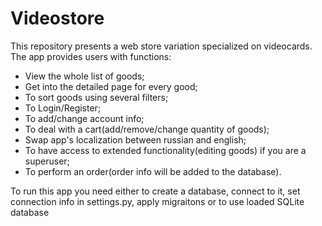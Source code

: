 # Videostore

This repository presents a web store variation specialized on videocards.
The app provides users with functions:
  * View the whole list of goods;
  * Get into the detailed page for every good;
  * To sort goods using several filters;
  * To Login/Register;
  * To add/change account info;
  * To deal with a cart(add/remove/change quantity of goods);
  * Swap app's localization between russian and english;
  * To have access to extended functionality(editing goods) if you are a superuser;
  * To perform an order(order info will be added to the database).

To run this app you need either to create a database, connect to it, set connection info in settings.py, apply migraitons or to use loaded SQLite database


